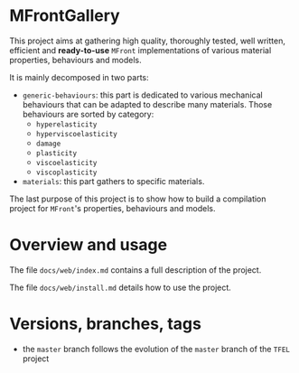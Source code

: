 # MFrontGallery

This project aims at gathering high quality, thoroughly tested, well
written, efficient and **ready-to-use** `MFront` implementations of
various material properties, behaviours and models.

It is mainly decomposed in two parts:

- `generic-behaviours`: this part is dedicated to various mechanical
  behaviours that can be adapted to describe many materials. Those
  behaviours are sorted by category:
    - `hyperelasticity`
    - `hyperviscoelasticity`
    - `damage`
    - `plasticity`
    - `viscoelasticity`
    - `viscoplasticity`
- `materials`: this part gathers to specific materials.

The last purpose of this project is to show how to build a compilation
project for `MFront`'s properties, behaviours and models.

# Overview and usage

The file `docs/web/index.md` contains a full description of the project.

The file `docs/web/install.md` details how to use the project.

# Versions, branches, tags

- the `master` branch follows the evolution of the `master` branch of
  the `TFEL` project
